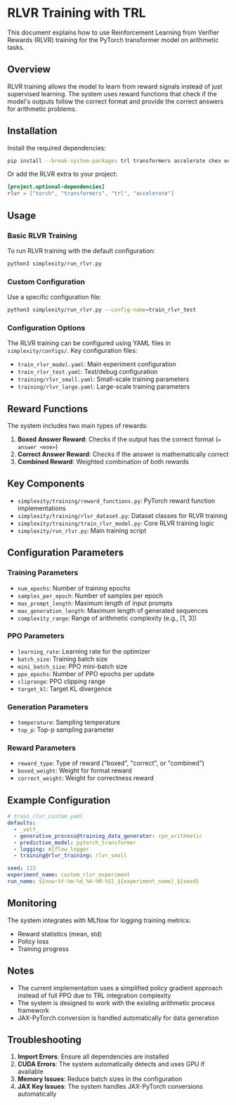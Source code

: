 # RLVR Training with TRL

This document explains how to use Reinforcement Learning from Verifier Rewards (RLVR) training for the PyTorch transformer model on arithmetic tasks.

## Overview

RLVR training allows the model to learn from reward signals instead of just supervised learning. The system uses reward functions that check if the model's outputs follow the correct format and provide the correct answers for arithmetic problems.

## Installation

Install the required dependencies:

```bash
pip install --break-system-packages trl transformers accelerate chex equinox jax optax einops
```

Or add the RLVR extra to your project:

```toml
[project.optional-dependencies]
rlvr = ["torch", "transformers", "trl", "accelerate"]
```

## Usage

### Basic RLVR Training

To run RLVR training with the default configuration:

```bash
python3 simplexity/run_rlvr.py
```

### Custom Configuration

Use a specific configuration file:

```bash
python3 simplexity/run_rlvr.py --config-name=train_rlvr_test
```

### Configuration Options

The RLVR training can be configured using YAML files in `simplexity/configs/`. Key configuration files:

- `train_rlvr_model.yaml`: Main experiment configuration
- `train_rlvr_test.yaml`: Test/debug configuration
- `training/rlvr_small.yaml`: Small-scale training parameters
- `training/rlvr_large.yaml`: Large-scale training parameters

## Reward Functions

The system includes two main types of rewards:

1. **Boxed Answer Reward**: Checks if the output has the correct format (`= answer <eoe>`)
2. **Correct Answer Reward**: Checks if the answer is mathematically correct
3. **Combined Reward**: Weighted combination of both rewards

## Key Components

- `simplexity/training/reward_functions.py`: PyTorch reward function implementations
- `simplexity/training/rlvr_dataset.py`: Dataset classes for RLVR training
- `simplexity/training/train_rlvr_model.py`: Core RLVR training logic
- `simplexity/run_rlvr.py`: Main training script

## Configuration Parameters

### Training Parameters
- `num_epochs`: Number of training epochs
- `samples_per_epoch`: Number of samples per epoch
- `max_prompt_length`: Maximum length of input prompts
- `max_generation_length`: Maximum length of generated sequences
- `complexity_range`: Range of arithmetic complexity (e.g., [1, 3])

### PPO Parameters
- `learning_rate`: Learning rate for the optimizer
- `batch_size`: Training batch size
- `mini_batch_size`: PPO mini-batch size
- `ppo_epochs`: Number of PPO epochs per update
- `cliprange`: PPO clipping range
- `target_kl`: Target KL divergence

### Generation Parameters
- `temperature`: Sampling temperature
- `top_p`: Top-p sampling parameter

### Reward Parameters
- `reward_type`: Type of reward ("boxed", "correct", or "combined")
- `boxed_weight`: Weight for format reward
- `correct_weight`: Weight for correctness reward

## Example Configuration

```yaml
# train_rlvr_custom.yaml
defaults:
  - _self_
  - generative_process@training_data_generator: rpn_arithmetic
  - predictive_model: pytorch_transformer
  - logging: mlflow_logger
  - training@rlvr_training: rlvr_small

seed: 123
experiment_name: custom_rlvr_experiment
run_name: ${now:%Y-%m-%d_%H-%M-%S}_${experiment_name}_${seed}
```

## Monitoring

The system integrates with MLflow for logging training metrics:
- Reward statistics (mean, std)
- Policy loss
- Training progress

## Notes

- The current implementation uses a simplified policy gradient approach instead of full PPO due to TRL integration complexity
- The system is designed to work with the existing arithmetic process framework
- JAX-PyTorch conversion is handled automatically for data generation

## Troubleshooting

1. **Import Errors**: Ensure all dependencies are installed
2. **CUDA Errors**: The system automatically detects and uses GPU if available
3. **Memory Issues**: Reduce batch sizes in the configuration
4. **JAX Key Issues**: The system handles JAX-PyTorch conversions automatically